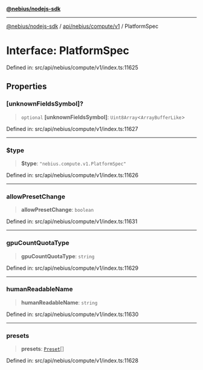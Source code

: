 [**@nebius/nodejs-sdk**](../../../../../README.md)

---

[@nebius/nodejs-sdk](../../../../../README.md) / [api/nebius/compute/v1](../README.md) / PlatformSpec

# Interface: PlatformSpec

Defined in: src/api/nebius/compute/v1/index.ts:11625

## Properties

### \[unknownFieldsSymbol\]?

> `optional` **\[unknownFieldsSymbol\]**: `Uint8Array`\<`ArrayBufferLike`\>

Defined in: src/api/nebius/compute/v1/index.ts:11627

---

### $type

> **$type**: `"nebius.compute.v1.PlatformSpec"`

Defined in: src/api/nebius/compute/v1/index.ts:11626

---

### allowPresetChange

> **allowPresetChange**: `boolean`

Defined in: src/api/nebius/compute/v1/index.ts:11631

---

### gpuCountQuotaType

> **gpuCountQuotaType**: `string`

Defined in: src/api/nebius/compute/v1/index.ts:11629

---

### humanReadableName

> **humanReadableName**: `string`

Defined in: src/api/nebius/compute/v1/index.ts:11630

---

### presets

> **presets**: [`Preset`](Preset.md)[]

Defined in: src/api/nebius/compute/v1/index.ts:11628
